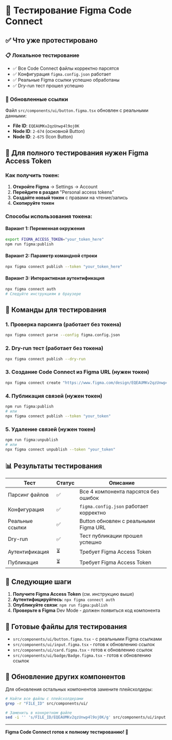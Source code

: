 # 🧪 Тестирование Figma Code Connect

## ✅ Что уже протестировано

### 📋 Локальное тестирование
- ✅ Все Code Connect файлы корректно парсятся
- ✅ Конфигурация `figma.config.json` работает
- ✅ Реальные Figma ссылки успешно обработаны
- ✅ Dry-run тест прошел успешно

### 🔗 Обновленные ссылки
Файл `src/components/ui/button.figma.tsx` обновлен с реальными данными:
- **File ID**: `EQEAUMKv2qzUnwp4l9oj0K`
- **Node ID**: `2-674` (основной Button)
- **Node ID**: `2-675` (Icon Button)

## 🔑 Для полного тестирования нужен Figma Access Token

### Как получить токен:

1. **Откройте Figma** → Settings → Account
2. **Перейдите в раздел** "Personal access tokens"
3. **Создайте новый токен** с правами на чтение/запись
4. **Скопируйте токен**

### Способы использования токена:

#### Вариант 1: Переменная окружения
```bash
export FIGMA_ACCESS_TOKEN="your_token_here"
npm run figma:publish
```

#### Вариант 2: Параметр командной строки
```bash
npx figma connect publish --token "your_token_here"
```

#### Вариант 3: Интерактивная аутентификация
```bash
npx figma connect auth
# Следуйте инструкциям в браузере
```

## 🚀 Команды для тестирования

### 1. Проверка парсинга (работает без токена)
```bash
npx figma connect parse --config figma.config.json
```

### 2. Dry-run тест (работает без токена)
```bash
npx figma connect publish --dry-run
```

### 3. Создание Code Connect из Figma URL (нужен токен)
```bash
npx figma connect create "https://www.figma.com/design/EQEAUMKv2qzUnwp4l9oj0K?node-id=2-674" --token "your_token"
```

### 4. Публикация связей (нужен токен)
```bash
npm run figma:publish
# или
npx figma connect publish --token "your_token"
```

### 5. Удаление связей (нужен токен)
```bash
npm run figma:unpublish
# или
npx figma connect unpublish --token "your_token"
```

## 📊 Результаты тестирования

| Тест | Статус | Описание |
|------|--------|----------|
| Парсинг файлов | ✅ | Все 4 компонента парсятся без ошибок |
| Конфигурация | ✅ | `figma.config.json` работает корректно |
| Реальные ссылки | ✅ | Button обновлен с реальными Figma URL |
| Dry-run | ✅ | Тест публикации прошел успешно |
| Аутентификация | ⏳ | Требует Figma Access Token |
| Публикация | ⏳ | Требует Figma Access Token |

## 🎯 Следующие шаги

1. **Получите Figma Access Token** (см. инструкцию выше)
2. **Аутентифицируйтесь**: `npx figma connect auth`
3. **Опубликуйте связи**: `npm run figma:publish`
4. **Проверьте в Figma** Dev Mode - должен появиться код компонента

## 🔧 Готовые файлы для тестирования

- `src/components/ui/button.figma.tsx` - с реальными Figma ссылками
- `src/components/ui/input.figma.tsx` - готов к обновлению ссылок
- `src/components/ui/card.figma.tsx` - готов к обновлению ссылок
- `src/components/ui/badge/Badge.figma.tsx` - готов к обновлению ссылок

## 📝 Обновление других компонентов

Для обновления остальных компонентов замените плейсхолдеры:

```bash
# Найти все файлы с плейсхолдерами
grep -r "FILE_ID" src/components/ui/

# Заменить в конкретном файле
sed -i '' 's/FILE_ID/EQEAUMKv2qzUnwp4l9oj0K/g' src/components/ui/input.figma.tsx
```

---

**Figma Code Connect готов к полному тестированию! 🚀** 